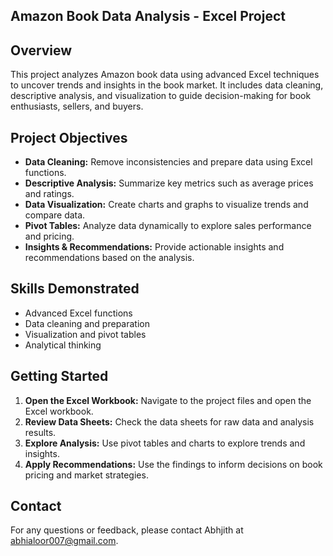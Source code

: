 
## Amazon Book Data Analysis - Excel Project

## Overview

This project analyzes Amazon book data using advanced Excel techniques to uncover trends and insights in the book market. It includes data cleaning, descriptive analysis, and visualization to guide decision-making for book enthusiasts, sellers, and buyers.

## Project Objectives

- **Data Cleaning:** Remove inconsistencies and prepare data using Excel functions.
- **Descriptive Analysis:** Summarize key metrics such as average prices and ratings.
- **Data Visualization:** Create charts and graphs to visualize trends and compare data.
- **Pivot Tables:** Analyze data dynamically to explore sales performance and pricing.
- **Insights & Recommendations:** Provide actionable insights and recommendations based on the analysis.

## Skills Demonstrated

- Advanced Excel functions
- Data cleaning and preparation
- Visualization and pivot tables
- Analytical thinking

## Getting Started

1. **Open the Excel Workbook:** Navigate to the project files and open the Excel workbook.
2. **Review Data Sheets:** Check the data sheets for raw data and analysis results.
3. **Explore Analysis:** Use pivot tables and charts to explore trends and insights.
4. **Apply Recommendations:** Use the findings to inform decisions on book pricing and market strategies.

## Contact

For any questions or feedback, please contact Abhjith at abhialoor007@gmail.com.
